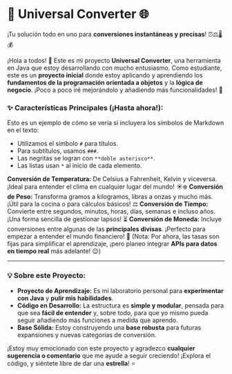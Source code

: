 # 🚀 **Universal Converter** 🌐

¡Tu solución todo en uno para **conversiones instantáneas y precisas**! ⏰⚖️🌡️💰

¡Hola a todos! 👋 Este es mi proyecto **Universal Converter**, una herramienta en Java que estoy desarrollando con mucho entusiasmo. Como estudiante, este es un **proyecto inicial** donde estoy aplicando y aprendiendo los **fundamentos de la programación orientada a objetos** y la **lógica de negocio**. ¡Poco a poco iré mejorándolo y añadiendo más funcionalidades! 🚀

### ✨ **Características Principales** (¡Hasta ahora!):

Esto es un ejemplo de cómo se vería si incluyera los símbolos de Markdown en el texto:

* Utilizamos el símbolo `#` para títulos.
* Para subtítulos, usamos `###`.
* Las negritas se logran con `**doble asterisco**`.
* Las listas usan `*` al inicio de cada elemento.

**Conversión de Temperatura:** De Celsius a Fahrenheit, Kelvin y viceversa. ¡Ideal para entender el clima en cualquier lugar del mundo! ☀️❄️
**Conversión de Peso:** Transforma gramos a kilogramos, libras a onzas y mucho más. ¡Útil para la cocina o para cálculos básicos! ⚖️
**Conversión de Tiempo:** Convierte entre segundos, minutos, horas, días, semanas e incluso años. ¡Una forma sencilla de gestionar lapsos! ⏳
**Conversión de Moneda:** Incluye conversiones entre algunas de las **principales divisas**. ¡Perfecto para empezar a entender el mundo financiero! 💸 (Nota: Por ahora, las tasas son fijas para simplificar el aprendizaje, ¡pero planeo integrar **APIs para datos en tiempo real** más adelante! 😉)

---

### 💡 **Sobre este Proyecto**:

* **Proyecto de Aprendizaje:** Es mi laboratorio personal para **experimentar con Java** y **pulir mis habilidades**.
* **Código en Desarrollo:** La estructura es **simple y modular**, pensada para que sea **fácil de entender** y, sobre todo, para que yo mismo pueda seguir añadiendo más funciones a medida que aprendo.
* **Base Sólida:** Estoy construyendo una **base robusta** para futuras expansiones y nuevas categorías de conversión.

¡Estoy muy emocionado con este proyecto y agradezco **cualquier sugerencia o comentario** que me ayude a seguir creciendo! ¡Explora el código, y siéntete libre de dar una **estrella**! ⭐
